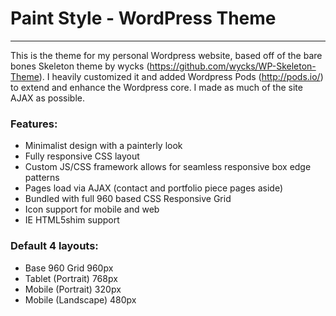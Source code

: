 # Paint Style - WordPress Theme
-------------------------------

This is the theme for my personal Wordpress website, based off of the bare bones Skeleton theme by wycks (https://github.com/wycks/WP-Skeleton-Theme). I heavily customized it and added Wordpress Pods (http://pods.io/) to extend and enhance the Wordpress core. I made as much of the site AJAX as possible.

### Features:

* Minimalist design with a painterly look
* Fully responsive CSS layout
* Custom JS/CSS framework allows for seamless responsive box edge patterns
* Pages load via AJAX (contact and portfolio piece pages aside)
* Bundled with full 960 based CSS Responsive Grid
* Icon support for mobile and web
* IE HTML5shim support



### Default 4 layouts:
- Base 960 Grid       960px
- Tablet (Portrait)   768px
- Mobile (Portrait)   320px
- Mobile (Landscape)  480px